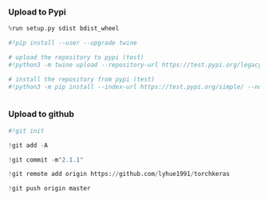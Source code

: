 ### Upload to  Pypi

```python
%run setup.py sdist bdist_wheel
```

```python
#!pip install --user --upgrade twine
```

```python
# upload the repository to pypi (test)
#!python3 -m twine upload --repository-url https://test.pypi.org/legacy/ dist/*
```

```python
# install the repository from pypi (test)
#!python3 -m pip install --index-url https://test.pypi.org/simple/ --no-deps torchkeras
```

```python

```

### Upload to github

```python
#!git init 
```

```python
!git add -A
```

```python
!git commit -m"2.1.1"
```

```python
!git remote add origin https://github.com/lyhue1991/torchkeras
```

```python
!git push origin master 
```

```python

```
